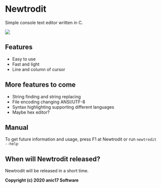 # Newtrodit
Simple console text editor written in C. 

<img src="https://i.imgur.com/BtKcMDX.png">


## Features

- Easy to use
- Fast and light
- Line and column of cursor

## More features to come

- String finding and string replacing
- File encoding changing ANSI/UTF-8
- Syntax highlighting supporting different languages
- Maybe hex editor?

## Manual
To get future information and usage, press F1 at Newtrodit or run `newtrodit --help`

## When will Newtrodit released?

Newtrodit will be released in a short time.


**Copyright (c) 2020 anic17 Software**  
  
